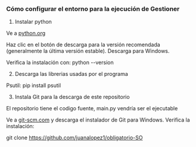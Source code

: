 ### Cómo configurar el entorno para la ejecución de Gestioner
1. Instalar python

Ve a [python.org](python.org)

Haz clic en el botón de descarga para la versión recomendada (generalmente la última versión estable). Descarga para Windows.

Verifica la instalación con: python --version

2. Descarga las librerias usadas por el programa

Psutil: pip install psutil

3. Instala Git para la descarga de este repositorio

El repositorio tiene el codigo fuente, main.py vendría ser el ejecutable

Ve a [git-scm.com](git-scm.com) y descarga el instalador de Git para Windows.
Verifica la instalación:

git clone https://github.com/juanalopez1/obligatorio-SO